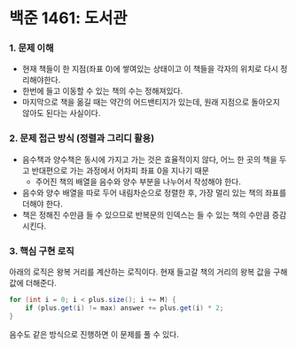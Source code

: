 # 백준 1461: 도서관
### 1. 문제 이해
- 현재 책들이 한 지점(좌표 0)에 쌓여있는 상태이고 이 책들을 각자의 위치로 다시 정리해야한다.
- 한번에 들고 이동할 수 있는 책의 수는 정해져있다.
- 마지막으로 책을 옮길 때는 약간의 어드밴티지가 있는데, 원래 지점으로 돌아오지 않아도 된다는 사실이다.

### 2. 문제 접근 방식 (정렬과 그리디 활용)
- 음수책과 양수책은 동시에 가지고 가는 것은 효율적이지 않다, 어느 한 곳의 책을 두고 반대편으로 가는 과정에서 어차피 좌표 0을 지나기 때문
    - 주어진 책의 배열을 음수와 양수 부분을 나누어서 작성해야 한다.
- 음수와 양수 배열을 따로 두어 내림차순으로 정렬한 후, 가장 멀리 있는 책의 좌표를 더해야 한다.
- 책은 정해진 수만큼 들 수 있으므로 반복문의 인덱스는 들 수 있는 책의 수만큼 증감시킨다.

### 3. 핵심 구현 로직
아래의 로직은 왕복 거리를 계산하는 로직이다. 현재 들고갈 책의 거리의 왕복 값을 구해 값에 더해준다.
``` java
for (int i = 0; i < plus.size(); i += M) {
    if (plus.get(i) != max) answer += plus.get(i) * 2;
}
```
음수도 같은 방식으로 진행하면 이 문제를 풀 수 있다.

